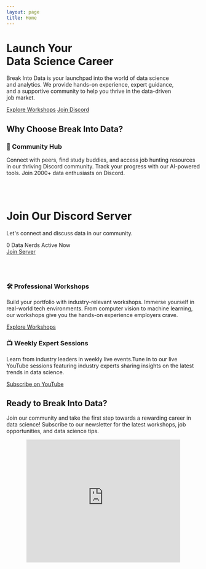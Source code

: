 ```yaml
---
layout: page
title: Home
---
```


<div class="page-hero pt-[25vh]">
    <h1 class="page-hero-title">
        Launch Your <br><span class="rainbow-text-animated">Data Science</span> Career
    </h1>
    <p style="margin-right: 60px;">
    Break Into Data is your launchpad into the world of data science and analytics. We provide hands-on experience, expert guidance, and a supportive community to help you thrive in the data-driven job market.</p>
    <a href="/workshops" class="button primary-button workshops-enroll-button">Explore Workshops</a>
    <a href="https://discord.gg/xP6YaXjd" class="button secondary-button workshops-learnmore-button">Join Discord</a>
</div>

<h2 class="centered-header">Why Choose Break Into Data?</h2>

### 👥 Community Hub

Connect with peers, find study buddies, and access job hunting resources in our thriving Discord community. Track your progress with our AI-powered tools. Join 2000+ data enthusiasts on Discord.

<br><br>
<div class="discord-widget container">
    <h1><span class="discord-logo"></span>Join Our Discord Server</h1>
    <p class="subtitle">Let's connect and discuss data in our community.</p>
    <div class="server-stats">
        <div class="active-users">
            <div id="user-avatars"></div>
            <span id="additional-users"></span>
        </div>
    </div>
    <div class="stat-box">
        <span class="online-indicator"></span>
        <span id="online-members">0</span>
        <span class="stat-label">Data Nerds Active Now</span>
    </div>
    <a href="#" id="join-button" class="button primary-button">Join Server</a>
</div>

<script>
    const apiUrl = `https://discord.com/api/guilds/1168693434572345346/widget.json`; 
    
    fetch(apiUrl)
      .then(response => response.json())
      .then(data => {
        const userAvatars = document.getElementById('user-avatars');
        const additionalUsers = document.getElementById('additional-users');
        document.getElementById('online-members').textContent = data.presence_count;
        document.getElementById('join-button').href = data.instant_invite;

        // Display up to 3 user avatars
        const displayedUsers = data.members.slice(0, 3);
        displayedUsers.forEach(user => {
            const img = document.createElement('img');
            img.src = user.avatar_url;
            img.alt = user.username;
            userAvatars.appendChild(img);
        });

        // Show additional users count if any
        if (data.presence_count > 3) {
            additionalUsers.textContent = `+${data.presence_count - 3}`;
        }
      });
</script>
<br><br>

### 🛠️ Professional Workshops

Build your portfolio with industry-relevant workshops. Immerse yourself in real-world tech environments. From computer vision to machine learning, our workshops give you the hands-on experience employers crave.

<div class="cta-buttons">
  <a href="/workshops" class="button primary-button workshops-enroll-button">Explore Workshops</a>
</div>

### 📺 Weekly Expert Sessions

Learn from industry leaders in weekly live events.Tune in to our live YouTube sessions featuring industry experts sharing insights on the latest trends in data science.

<div class="cta-buttons">
  <a href="https://www.youtube.com/@BreakIntoData" class="button primary-button workshops-enroll-button">Subscribe on YouTube</a>
</div>

<!-- ---

## What Our Members Say

> "It was a really wonderful experience. I enjoy the community because everyone is so friendly and accommodating. It was such a great experience. We participated for the first time, and it was just amazing." - Eman Nisar

> "It was a great experience to tackle a machine learning challenge from inception to solution. Every step of the way, there was a wealth of knowledge to absorb. Working alongside a great team made it even more fun."- Gnanambal Kamakshi Renganathan

--- -->

<h2 class="centered-header">Ready to Break Into Data?</h2>

Join our community and take the first step towards a rewarding career in data science! Subscribe to our newsletter for the latest workshops, job opportunities, and data science tips.

<div class="text-align: center">
    <iframe src="https://breakintodata.substack.com/embed" height="320" style="width: 400px; max-width: calc(100vw - 20px); margin: auto; display: block;" frameborder="0" scrolling="no"></iframe>
</div>
